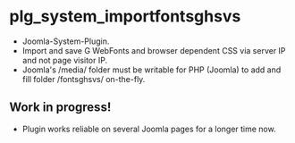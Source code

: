# plg_system_importfontsghsvs

- Joomla-System-Plugin.
- Import and save G WebFonts and browser dependent CSS via server IP and not page visitor IP.
- Joomla's /media/ folder must be writable for PHP (Joomla) to add and fill folder /fontsghsvs/ on-the-fly.

## Work in progress!

- Plugin works reliable on several Joomla pages for a longer time now.
